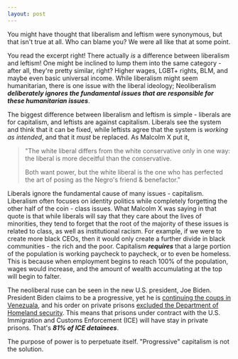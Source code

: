 ```yaml
---
layout: post
---
```


You might have thought that liberalism and leftism were synonymous, but that isn't true at all. Who can blame you? We were all like that at some point.

You read the excerpt right! There actually *is* a difference between liberalism and leftism! One might be inclined to lump them into the same category - after all, they're pretty similar, right? Higher wages, LGBT+ rights, BLM, and maybe even basic universal income. While liberalism might seem humanitarian, there is one issue with the liberal ideology; Neoliberalism ***deliberately ignores the fundamental issues that are responsible for these humanitarian issues***.

The biggest difference between liberalism and leftism is simple - liberals are for capitalism, and leftists are against capitalism. Liberals see the system and think that it can be fixed, while leftists agree that the system is *working as intended*, and that it *must* be replaced. As Malcolm X put it,

<blockquote class="blockquote text-center">
<p>"The white liberal differs from the white conservative only in one way: the liberal is more deceitful than the conservative.</p>
<p>Both want power, but the white liberal is the one who has perfected the art of posing as the Negro's friend & benefactor."</p>
</blockquote>

Liberals ignore the fundamental cause of many issues - capitalism. Liberalism often focuses on identity politics while completely forgetting the other half of the coin - class issues. What Malcolm X was saying in that quote is that while liberals will say that they care about the lives of minorities, they tend to forget that the root of the majority of these issues is related to class, as well as institutional racism. For example, if we were to create more black CEOs, then it would only create a further divide in black communities - the rich and the poor. Capitalism ***requires*** that a large portion of the population is working paycheck to paycheck, or to even be homeless. This is because when employment begins to reach 100% of the population, wages would increase, and the amount of wealth accumulating at the top will begin to falter.

The neoliberal ruse can be seen in the new U.S. president, Joe Biden. President Biden claims to be a progressive, yet he is [continuing the coups in Venezuala](https://www.nbcnews.com/news/latino/biden-administration-won-t-be-negotiating-venezuela-s-maduro-keeping-n1256735), and his order on private prisons [excluded the Department of Homeland security](https://time.com/5934213/private-prisons-ban-joe-biden/). This means that prisons under contract with the U.S. Immigration and Customs Enforcement (ICE) will have stay in private prisons. That's ***81% of ICE detainees***.

The purpose of power is to perpetuate itself. "Progressive" capitalism is not the solution.